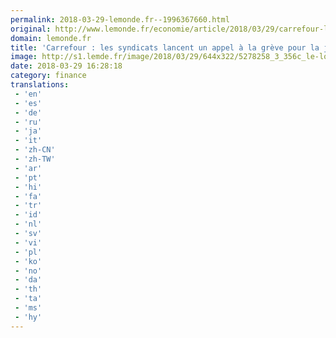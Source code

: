 ```yaml
---
permalink: 2018-03-29-lemonde.fr--1996367660.html
original: http://www.lemonde.fr/economie/article/2018/03/29/carrefour-les-syndicats-lancent-un-appel-a-la-greve-pour-la-journee-de-samedi_5278259_3234.html
domain: lemonde.fr
title: 'Carrefour : les syndicats lancent un appel à la grève pour la journée de samedi'
image: http://s1.lemde.fr/image/2018/03/29/644x322/5278258_3_356c_le-logo-du-groupe-de-grande-distribution_8fd12090bf44bcce951a9dc0e8da31ec.jpg
date: 2018-03-29 16:28:18
category: finance
translations: 
 - 'en'
 - 'es'
 - 'de'
 - 'ru'
 - 'ja'
 - 'it'
 - 'zh-CN'
 - 'zh-TW'
 - 'ar'
 - 'pt'
 - 'hi'
 - 'fa'
 - 'tr'
 - 'id'
 - 'nl'
 - 'sv'
 - 'vi'
 - 'pl'
 - 'ko'
 - 'no'
 - 'da'
 - 'th'
 - 'ta'
 - 'ms'
 - 'hy'
---
```


